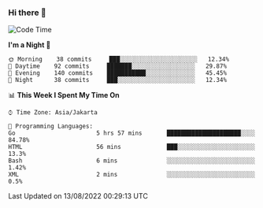 ### Hi there 👋

<!--
**rmsubekti/rmsubekti** is a ✨ _special_ ✨ repository because its `README.md` (this file) appears on your GitHub profile.

Here are some ideas to get you started:

- 🔭 I’m currently working on ...
- 🌱 I’m currently learning ...
- 👯 I’m looking to collaborate on ...
- 🤔 I’m looking for help with ...
- 💬 Ask me about ...
- 📫 How to reach me: ...
- 😄 Pronouns: ...
- ⚡ Fun fact: ...
-->

<!--START_SECTION:waka-->
![Code Time](http://img.shields.io/badge/Code%20Time-351%20hrs%2016%20mins-blue)

**I'm a Night 🦉** 

```text
🌞 Morning    38 commits     ███░░░░░░░░░░░░░░░░░░░░░░   12.34% 
🌆 Daytime    92 commits     ███████░░░░░░░░░░░░░░░░░░   29.87% 
🌃 Evening    140 commits    ███████████░░░░░░░░░░░░░░   45.45% 
🌙 Night      38 commits     ███░░░░░░░░░░░░░░░░░░░░░░   12.34%

```


📊 **This Week I Spent My Time On** 

```text
⌚︎ Time Zone: Asia/Jakarta

💬 Programming Languages: 
Go                       5 hrs 57 mins       █████████████████████░░░░   84.78% 
HTML                     56 mins             ███░░░░░░░░░░░░░░░░░░░░░░   13.3% 
Bash                     6 mins              ░░░░░░░░░░░░░░░░░░░░░░░░░   1.42% 
XML                      2 mins              ░░░░░░░░░░░░░░░░░░░░░░░░░   0.5%

```


 Last Updated on 13/08/2022 00:29:13 UTC
<!--END_SECTION:waka-->

